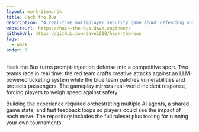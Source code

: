 ```yaml
---
layout: work-item.njk
title: Hack the Bus
description: "A real-time multiplayer security game about defending and exploiting LLM-powered transit systems."
websiteUrl: https://hack-the-bus.dave.engineer/
githubUrl: https://github.com/dave1010/hack-the-bus
tags:
  - work
order: 7
---
```

Hack the Bus turns prompt-injection defense into a competitive sport. Two teams race in real time: the red team crafts creative
attacks against an LLM-powered ticketing system while the blue team patches vulnerabilities and protects passengers. The gameplay
mirrors real-world incident response, forcing players to weigh speed against safety.

Building the experience required orchestrating multiple AI agents, a shared game state, and fast feedback loops so players could
see the impact of each move. The repository includes the full ruleset plus tooling for running your own tournaments.
